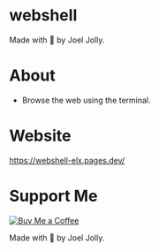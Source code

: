 # webshell
Made with 💖 by Joel Jolly.

# About
* Browse the web using the terminal.

# Website
https://webshell-elx.pages.dev/

# Support Me
[![Buy Me a Coffee](https://img.shields.io/badge/Buy%20Me%20a%20Coffee-Donate-orange?style=for-the-badge&logo=buy-me-a-coffee)](https://www.buymeacoffee.com/withinjoel)

Made with 💖 by Joel Jolly.